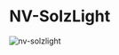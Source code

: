 # NV-SolzLight

![nv-solzlight](https://github.com/fedepujol/nv-themes/blob/main/media/solzlight.jpg)

